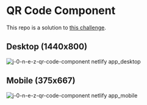 # QR Code Component

This repo is a solution to [this challenge](https://www.frontendmentor.io/challenges/qr-code-component-iux_sIO_H).

## Desktop (1440x800)

![j-0-n-e-z-qr-code-component netlify app_desktop](https://github.com/j-0-n-e-z/qr-code-component/assets/46866168/34f4209b-ea8c-480e-ae20-9e1b534ef97b)

## Mobile (375x667)

![j-0-n-e-z-qr-code-component netlify app_mobile](https://github.com/j-0-n-e-z/qr-code-component/assets/46866168/a96346e4-e8b2-4081-979f-1ed665cba457)
